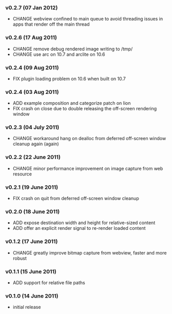 
### v0.2.7 (07 Jan 2012)
* CHANGE webview confined to main queue to avoid threading issues in apps that render off the main thread

### v0.2.6 (17 Aug 2011)
* CHANGE remove debug rendered image writing to /tmp/
* CHANGE use arc on 10.7 and arclite on 10.6

### v0.2.4 (09 Aug 2011)
* FIX plugin loading problem on 10.6 when built on 10.7

### v0.2.4 (03 Aug 2011)
* ADD example composition and categorize patch on lion
* FIX crash on close due to double releasing the off-screen rendering window

### v0.2.3 (04 July 2011)
* CHANGE workaround hang on dealloc from deferred off-screen window cleanup again (again)

### v0.2.2 (22 June 2011)
* CHANGE minor performance improvement on image capture from web resource

### v0.2.1 (19 June 2011)
* FIX crash on quit from deferred off-screen window cleanup

### v0.2.0 (18 June 2011)
* ADD expose destination width and height for relative-sized content
* ADD offer an explicit render signal to re-render loaded content

### v0.1.2 (17 June 2011)
* CHANGE greatly improve bitmap capture from webview, faster and more robust

### v0.1.1 (15 June 2011)
* ADD support for relative file paths

### v0.1.0 (14 June 2011)
* initial release
